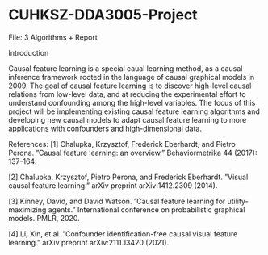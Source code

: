 # CUHKSZ-DDA3005-Project
File:
3 Algorithms + Report

Introduction

Causal feature learning is a special caual learning method, as a causal inference framework rooted in
the language of causal graphical models in 2009. The goal of causal feature learning is to discover
high-level causal relations from low-level data, and at reducing the experimental effort to understand
confounding among the high-level variables. The focus of this project will be implementing existing
causal feature learning algorithms and developing new causal models to adapt causal feature learning
to more applications with confounders and high-dimensional data.

References:
[1] Chalupka, Krzysztof, Frederick Eberhardt, and Pietro Perona. ”Causal feature learning: an
overview.” Behaviormetrika 44 (2017): 137-164.

[2] Chalupka, Krzysztof, Pietro Perona, and Frederick Eberhardt. ”Visual causal feature learning.”
arXiv preprint arXiv:1412.2309 (2014).

[3] Kinney, David, and David Watson. ”Causal feature learning for utility-maximizing agents.” International
conference on probabilistic graphical models. PMLR, 2020.

[4] Li, Xin, et al. ”Confounder identification-free causal visual feature learning.” arXiv preprint
arXiv:2111.13420 (2021).
